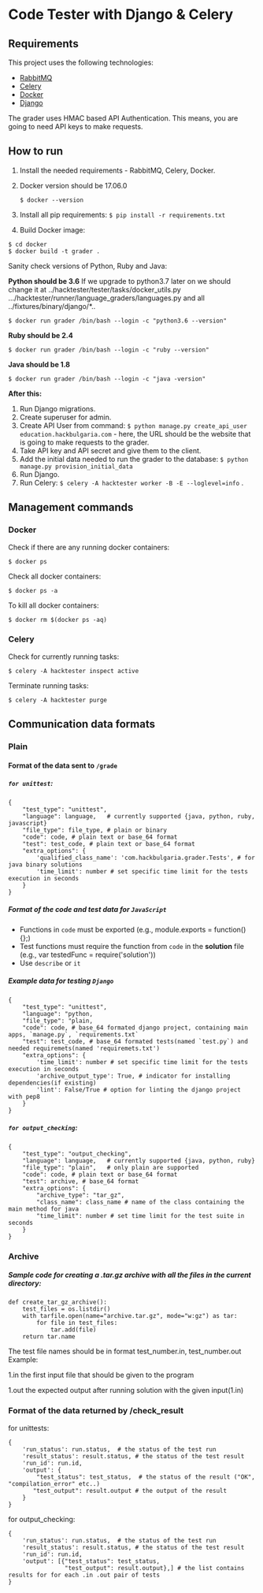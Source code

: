 # Code Tester with Django & Celery

## Requirements

This project uses the following technologies:

* [RabbitMQ](https://www.rabbitmq.com/install-debian.html)
* [Celery](http://www.celeryproject.org/)
* [Docker](https://www.docker.com/)
* [Django](https://www.djangoproject.com/)

The grader uses HMAC based API Authentication. This means, you are going to need API keys to make requests.

## How to run

1. Install the needed requirements - RabbitMQ, Celery, Docker.
2. Docker version should be 17.06.0

   ```
   $ docker --version
   ```
   
3. Install all pip requirements: `$ pip install -r requirements.txt`
4. Build Docker image:

```
$ cd docker
$ docker build -t grader .
```

Sanity check versions of Python, Ruby and Java:

**Python should be 3.6**
If we upgrade to python3.7 later on we should change it at 
../hacktester/tester/tasks/docker_utils.py
.../hacktester/runner/language_graders/languages.py
and all 
../fixtures/binary/django/*..

```
$ docker run grader /bin/bash --login -c "python3.6 --version"
```

**Ruby should be 2.4**

```
$ docker run grader /bin/bash --login -c "ruby --version"
```

**Java should be 1.8**

```
$ docker run grader /bin/bash --login -c "java -version"
```

**After this:**

1. Run Django migrations.
2. Create superuser for admin.
3. Create API User from command: `$ python manage.py create_api_user education.hackbulgaria.com` - here, the URL should be the website that is going to make requests to the grader.
4. Take API key and API secret and give them to the client.
5. Add the initial data needed to run the grader to the database: `$ python manage.py provision_initial_data`
6. Run Django.
7. Run Celery: `$ celery -A hacktester worker -B -E --loglevel=info` .

## Management commands

### Docker

Check if there are any running docker containers:

```
$ docker ps
```

Check all docker containers:

```
$ docker ps -a
```

To kill all docker containers:

```
$ docker rm $(docker ps -aq)
```

### Celery

Check for currently running tasks:

```
$ celery -A hacktester inspect active
```

Terminate running tasks:

```
$ celery -A hacktester purge
```

## Communication data formats

###  Plain

#### Format of the data sent to `/grade`

##### `for unittest`:

    {
        "test_type": "unittest",
        "language": language,   # currently supported {java, python, ruby, javascript}
        "file_type": file_type, # plain or binary
        "code": code, # plain text or base_64 format
        "test": test_code, # plain text or base_64 format
        "extra_options": {
            'qualified_class_name': 'com.hackbulgaria.grader.Tests', # for java binary solutions
            'time_limit': number # set specific time limit for the tests execution in seconds
        }
    }

##### Format of the **code** and **test** data for `JavaScript`

* Functions in `code` must be exported (e.g., module.exports = function() {};)
* Test functions must require the function from `code` in the **solution** file (e.g., var testedFunc = require('solution'))
* Use `describe` or `it`


##### Example data for testing `Django`

    {
        "test_type": "unittest",
        "language": "python,
        "file_type": "plain,
        "code": code, # base_64 formated django project, containing main apps, `manage.py`, `requirements.txt`
        "test": test_code, # base_64 formated tests(named `test.py`) and needed requiremets(named 'requiremets.txt')
        "extra_options": {
            'time_limit': number # set specific time limit for the tests execution in seconds
            'archive_output_type': True, # indicator for installing dependencies(if existing)
            'lint': False/True # option for linting the django project with pep8    
        }
    }


##### `for output_checking`:

    {
        "test_type": "output_checking",
        "language": language,   # currently supported {java, python, ruby}
        "file_type": "plain",   # only plain are supported
        "code": code, # plain text or base_64 format
        "test": archive, # base_64 format
        "extra_options": {
            "archive_type": "tar_gz",
            "class_name": class_name # name of the class containing the main method for java
            "time_limit": number # set time limit for the test suite in seconds
        }
    }


### Archive

##### Sample code for creating a .tar.gz archive with all the files in the current directory:

    def create_tar_gz_archive():
        test_files = os.listdir()
        with tarfile.open(name="archive.tar.gz", mode="w:gz") as tar:
            for file in test_files:
                tar.add(file)
        return tar.name

The test file names should be in format test\_number.in, test_number.out
Example:

 1.in the first input file that should be given to the program

 1.out the expected output after running solution with the given input(1.in)


### Format of the data returned by /check_result

for unittests:

    {
        'run_status': run.status,  # the status of the test run
        'result_status': result.status, # the status of the test result
        'run_id': run.id,
        'output': {
            "test_status": test_status,  # the status of the result ("OK", "compilation_error" etc..)
           "test_output": result.output # the output of the result
        }
    }


for output_checking:

    {
        'run_status': run.status,  # the status of the test run
        'result_status': result.status, # the status of the test result
        'run_id': run.id,
        'output': [{"test_status": test_status,
                    "test_output": result.output},] # the list contains results for for each .in .out pair of tests
    }
